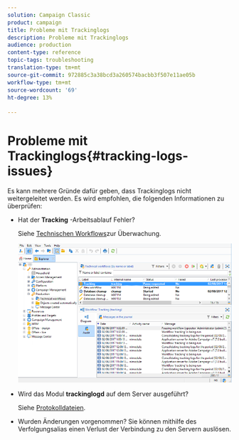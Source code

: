 ```yaml
---
solution: Campaign Classic
product: campaign
title: Probleme mit Trackinglogs
description: Probleme mit Trackinglogs
audience: production
content-type: reference
topic-tags: troubleshooting
translation-type: tm+mt
source-git-commit: 972885c3a38bcd3a260574bacbb3f507e11ae05b
workflow-type: tm+mt
source-wordcount: '69'
ht-degree: 13%

---
```



# Probleme mit Trackinglogs{#tracking-logs-issues}

Es kann mehrere Gründe dafür geben, dass Trackinglogs nicht weitergeleitet werden. Es wird empfohlen, die folgenden Informationen zu überprüfen:

* Hat der **Tracking** -Arbeitsablauf Fehler?

   Siehe [Technischen Workflows](../../workflow/using/monitoring-technical-workflows.md)zur Überwachung.

   ![](assets/tracking_scheduled_task.png)

* Wird das Modul **trackinglogd** auf dem Server ausgeführt?

   Siehe [Protokolldateien](../../production/using/log-files.md).

* Wurden Änderungen vorgenommen? Sie können mithilfe des Verfolgungsalias einen Verlust der Verbindung zu den Servern auslösen.

